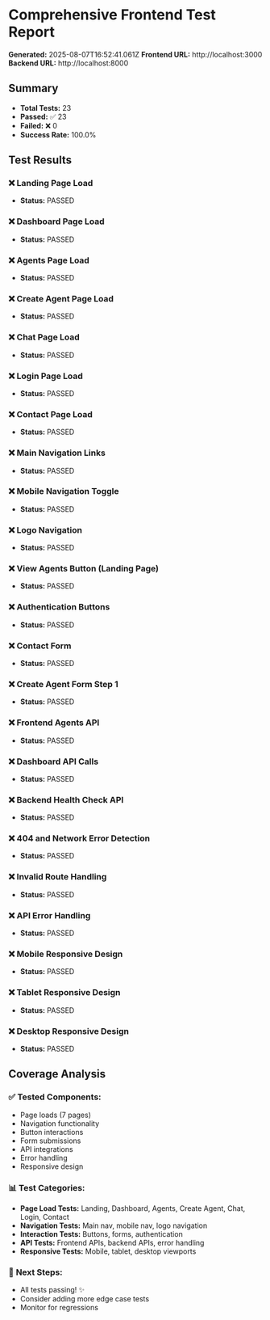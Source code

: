 # Comprehensive Frontend Test Report

**Generated:** 2025-08-07T16:52:41.061Z
**Frontend URL:** http://localhost:3000
**Backend URL:** http://localhost:8000

## Summary
- **Total Tests:** 23
- **Passed:** ✅ 23
- **Failed:** ❌ 0
- **Success Rate:** 100.0%

## Test Results


### ❌ Landing Page Load
- **Status:** PASSED



### ❌ Dashboard Page Load
- **Status:** PASSED



### ❌ Agents Page Load
- **Status:** PASSED



### ❌ Create Agent Page Load
- **Status:** PASSED



### ❌ Chat Page Load
- **Status:** PASSED



### ❌ Login Page Load
- **Status:** PASSED



### ❌ Contact Page Load
- **Status:** PASSED



### ❌ Main Navigation Links
- **Status:** PASSED



### ❌ Mobile Navigation Toggle
- **Status:** PASSED



### ❌ Logo Navigation
- **Status:** PASSED



### ❌ View Agents Button (Landing Page)
- **Status:** PASSED



### ❌ Authentication Buttons
- **Status:** PASSED



### ❌ Contact Form
- **Status:** PASSED



### ❌ Create Agent Form Step 1
- **Status:** PASSED



### ❌ Frontend Agents API
- **Status:** PASSED



### ❌ Dashboard API Calls
- **Status:** PASSED



### ❌ Backend Health Check API
- **Status:** PASSED



### ❌ 404 and Network Error Detection
- **Status:** PASSED



### ❌ Invalid Route Handling
- **Status:** PASSED



### ❌ API Error Handling
- **Status:** PASSED



### ❌ Mobile Responsive Design
- **Status:** PASSED



### ❌ Tablet Responsive Design
- **Status:** PASSED



### ❌ Desktop Responsive Design
- **Status:** PASSED




## Coverage Analysis

### ✅ **Tested Components:**
- Page loads (7 pages)
- Navigation functionality
- Button interactions
- Form submissions
- API integrations
- Error handling
- Responsive design

### 📊 **Test Categories:**
- **Page Load Tests:** Landing, Dashboard, Agents, Create Agent, Chat, Login, Contact
- **Navigation Tests:** Main nav, mobile nav, logo navigation
- **Interaction Tests:** Buttons, forms, authentication
- **API Tests:** Frontend APIs, backend APIs, error handling
- **Responsive Tests:** Mobile, tablet, desktop viewports

### 🎯 **Next Steps:**
- All tests passing! ✨
- Consider adding more edge case tests
- Monitor for regressions
